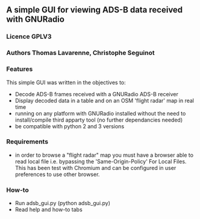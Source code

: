 ## A simple GUI for viewing ADS-B data received with GNURadio

### Licence GPLV3

### Authors Thomas Lavarenne, Christophe Seguinot

### Features
This simple GUI was written in the objectives to: 
- Decode ADS-B frames received with a GNURadio ADS-B receiver
- Display decoded data in a table and on an OSM 'flight radar' map in real time
- running on any platform with GNURadio installed without the need to install/compile third apparty tool (no further dependancies needed)
- be compatible with python 2 and 3 versions
### Requirements
- in order to browse a "flight radar" map you must have a browser able to read local file i.e. bypassing the 'Same-Origin-Policy' For Local Files. This has been test with Chromium and can be configured in user preferences to use other browser.

### How-to
- Run adsb_gui.py (python adsb_gui.py)
- Read help and how-to tabs
